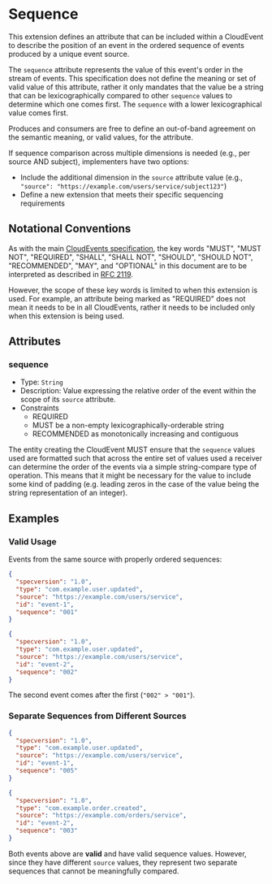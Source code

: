 # Sequence

This extension defines an attribute that can be included within a CloudEvent
to describe the position of an event in the ordered sequence of events produced
by a unique event source.

The `sequence` attribute represents the value of this event's order in the
stream of events. This specification does not define the meaning or set of
valid value of this attribute, rather it only mandates that the value be
a string that can be lexicographically compared to other `sequence` values
to determine which one comes first. The `sequence` with a lower lexicographical
value comes first.

Produces and consumers are free to define an out-of-band agreement on the
semantic meaning, or valid values, for the attribute.

If sequence comparison across multiple dimensions is needed (e.g., per source 
AND subject), implementers have two options:
- Include the additional dimension in the `source` attribute value 
  (e.g., `"source": "https://example.com/users/service/subject123"`)
- Define a new extension that meets their specific sequencing requirements

## Notational Conventions

As with the main [CloudEvents specification](../spec.md), the key words "MUST",
"MUST NOT", "REQUIRED", "SHALL", "SHALL NOT", "SHOULD", "SHOULD NOT",
"RECOMMENDED", "MAY", and "OPTIONAL" in this document are to be interpreted as
described in [RFC 2119](https://tools.ietf.org/html/rfc2119).

However, the scope of these key words is limited to when this extension is
used. For example, an attribute being marked as "REQUIRED" does not mean
it needs to be in all CloudEvents, rather it needs to be included only when
this extension is being used.

## Attributes

### sequence

- Type: `String`
- Description: Value expressing the relative order of the event within the scope
  of its `source` attribute.
- Constraints
  - REQUIRED
  - MUST be a non-empty lexicographically-orderable string
  - RECOMMENDED as monotonically increasing and contiguous

The entity creating the CloudEvent MUST ensure that the `sequence` values
used are formatted such that across the entire set of values used a receiver
can determine the order of the events via a simple string-compare type of
operation. This means that it might be necessary for the value to include
some kind of padding (e.g. leading zeros in the case of the value being the
string representation of an integer).

## Examples

### Valid Usage

Events from the same source with properly ordered sequences:

```json
{
  "specversion": "1.0",
  "type": "com.example.user.updated",
  "source": "https://example.com/users/service",
  "id": "event-1",
  "sequence": "001"
}

{
  "specversion": "1.0",
  "type": "com.example.user.updated",
  "source": "https://example.com/users/service", 
  "id": "event-2",
  "sequence": "002"
}
```

The second event comes after the first (`"002" > "001"`).

### Separate Sequences from Different Sources

```json
{
  "specversion": "1.0",
  "type": "com.example.user.updated",
  "source": "https://example.com/users/service",
  "id": "event-1",
  "sequence": "005"
}

{
  "specversion": "1.0",
  "type": "com.example.order.created",
  "source": "https://example.com/orders/service",
  "id": "event-2",
  "sequence": "003"
}
```

Both events above are **valid** and have valid sequence values. However, since
they have different `source` values, they represent two separate sequences that
cannot be meaningfully compared.
